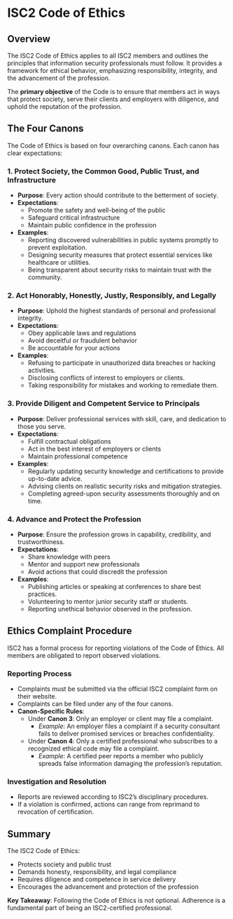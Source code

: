 # ISC2 Code of Ethics

## Overview

The ISC2 Code of Ethics applies to all ISC2 members and outlines the principles
that information security professionals must follow. It provides a framework for
ethical behavior, emphasizing responsibility, integrity, and the advancement of the
profession.

The **primary objective** of the Code is to ensure that members act in ways that
protect society, serve their clients and employers with diligence, and uphold the
reputation of the profession.

## The Four Canons

The Code of Ethics is based on four overarching canons. Each canon has clear expectations:

### 1. Protect Society, the Common Good, Public Trust, and Infrastructure

- **Purpose**: Every action should contribute to the betterment of society.
- **Expectations**:
  - Promote the safety and well-being of the public
  - Safeguard critical infrastructure
  - Maintain public confidence in the profession
- **Examples**:
  - Reporting discovered vulnerabilities in public systems promptly to prevent
    exploitation.
  - Designing security measures that protect essential services like healthcare or
    utilities.
  - Being transparent about security risks to maintain trust with the community.

### 2. Act Honorably, Honestly, Justly, Responsibly, and Legally

- **Purpose**: Uphold the highest standards of personal and professional integrity.
- **Expectations**:
  - Obey applicable laws and regulations
  - Avoid deceitful or fraudulent behavior
  - Be accountable for your actions
- **Examples**:
  - Refusing to participate in unauthorized data breaches or hacking activities.
  - Disclosing conflicts of interest to employers or clients.
  - Taking responsibility for mistakes and working to remediate them.

### 3. Provide Diligent and Competent Service to Principals

- **Purpose**: Deliver professional services with skill, care, and dedication to
  those you serve.
- **Expectations**:
  - Fulfill contractual obligations
  - Act in the best interest of employers or clients
  - Maintain professional competence
- **Examples**:
  - Regularly updating security knowledge and certifications to provide up-to-date
    advice.
  - Advising clients on realistic security risks and mitigation strategies.
  - Completing agreed-upon security assessments thoroughly and on time.

### 4. Advance and Protect the Profession

- **Purpose**: Ensure the profession grows in capability, credibility, and
  trustworthiness.
- **Expectations**:
  - Share knowledge with peers
  - Mentor and support new professionals
  - Avoid actions that could discredit the profession
- **Examples**:
  - Publishing articles or speaking at conferences to share best practices.
  - Volunteering to mentor junior security staff or students.
  - Reporting unethical behavior observed in the profession.

## Ethics Complaint Procedure

ISC2 has a formal process for reporting violations of the Code of Ethics. All members are obligated to report observed violations.

### Reporting Process

- Complaints must be submitted via the official ISC2 complaint form on their website.
- Complaints can be filed under any of the four canons.
- **Canon-Specific Rules**:
  - Under **Canon 3**: Only an employer or client may file a complaint.
    - *Example*: An employer files a complaint if a security consultant fails to deliver promised services or breaches confidentiality.
  - Under **Canon 4**: Only a certified professional who subscribes to a recognized ethical code may file a complaint.
    - *Example*: A certified peer reports a member who publicly spreads false information damaging the profession’s reputation.

### Investigation and Resolution

- Reports are reviewed according to ISC2’s disciplinary procedures.
- If a violation is confirmed, actions can range from reprimand to revocation of certification.

## Summary

The ISC2 Code of Ethics:

- Protects society and public trust
- Demands honesty, responsibility, and legal compliance
- Requires diligence and competence in service delivery
- Encourages the advancement and protection of the profession

**Key Takeaway**: Following the Code of Ethics is not optional. Adherence is a fundamental part of being an ISC2-certified professional.
